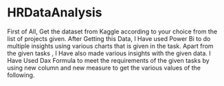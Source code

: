 # HRDataAnalysis

First of All, Get the dataset from Kaggle according to your choice from the list of projects given.
After Getting this Data, I Have used Power Bi to do multiple insights using various charts that is given in the task. 
Apart from the given tasks , I Have also made various insights with the given data.
I Have Used Dax Formula to meet the requirements of the given tasks by using new column and new measure to get the various values of the following. 

